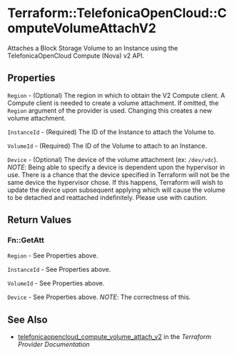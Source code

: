 # Terraform::TelefonicaOpenCloud::ComputeVolumeAttachV2

Attaches a Block Storage Volume to an Instance using the TelefonicaOpenCloud
Compute (Nova) v2 API.

## Properties

`Region` - (Optional) The region in which to obtain the V2 Compute client.
A Compute client is needed to create a volume attachment. If omitted, the
`Region` argument of the provider is used. Changing this creates a
new volume attachment.

`InstanceId` - (Required) The ID of the Instance to attach the Volume to.

`VolumeId` - (Required) The ID of the Volume to attach to an Instance.

`Device` - (Optional) The device of the volume attachment (ex: `/dev/vdc`).
_NOTE_: Being able to specify a device is dependent upon the hypervisor in
use. There is a chance that the device specified in Terraform will not be
the same device the hypervisor chose. If this happens, Terraform will wish
to update the device upon subsequent applying which will cause the volume
to be detached and reattached indefinitely. Please use with caution.


## Return Values

### Fn::GetAtt

`Region` - See Properties above.

`InstanceId` - See Properties above.

`VolumeId` - See Properties above.

`Device` - See Properties above. _NOTE_: The correctness of this.

## See Also

* [telefonicaopencloud_compute_volume_attach_v2](https://www.terraform.io/docs/providers/telefonicaopencloud/r/compute_volume_attach_v2.html) in the _Terraform Provider Documentation_